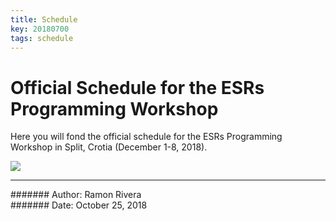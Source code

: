 ```yaml
---
title: Schedule
key: 20180700
tags: schedule
---
```



# Official Schedule for the ESRs Programming Workshop  

Here you will fond the official schedule for the ESRs Programming Workshop in Split, Crotia (December 1-8, 2018).  










![](https://i.imgur.com/KMVYY8O.png)  

---
####### Author: Ramon Rivera  
####### Date: October 25, 2018  
